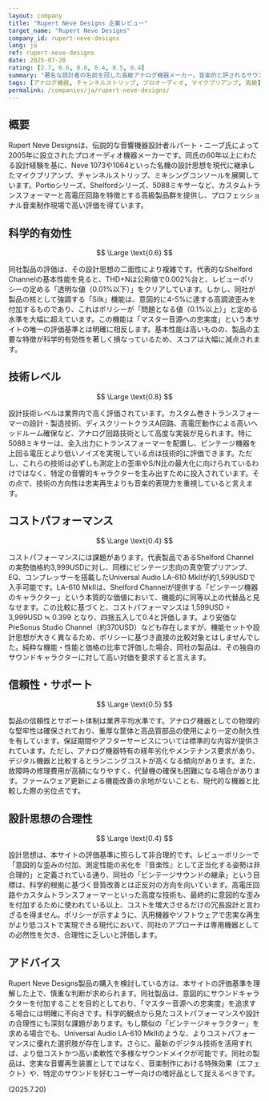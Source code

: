 ```yaml
---
layout: company
title: "Rupert Neve Designs 企業レビュー"
target_name: "Rupert Neve Designs"
company_id: rupert-neve-designs
lang: ja
ref: rupert-neve-designs
date: 2025-07-20
rating: [2.7, 0.6, 0.8, 0.4, 0.5, 0.4]
summary: "著名な設計者の名前を冠した高級アナログ機器メーカー。音楽的と評されるサウンドを特徴とするが、サイトの定める忠実再生の基準からは大きく逸脱しており、コストパフォーマンスと設計思想の合理性に深刻な課題を抱える。"
tags: [アナログ機器, チャンネルストリップ, プロオーディオ, マイクプリアンプ, 高級]
permalink: /companies/ja/rupert-neve-designs/
---
```

## 概要

Rupert Neve Designsは、伝説的な音響機器設計者ルパート・ニーブ氏によって2005年に設立されたプロオーディオ機器メーカーです。同氏の60年以上にわたる設計経験を基に、Neve 1073や1064といった名機の設計思想を現代に継承したマイクプリアンプ、チャンネルストリップ、ミキシングコンソールを展開しています。Portioシリーズ、Shelfordシリーズ、5088ミキサーなど、カスタムトランスフォーマーと高電圧回路を特徴とする高級製品群を提供し、プロフェッショナル音楽制作現場で高い評価を得ています。

## 科学的有効性

$$ \Large \text{0.6} $$

同社製品の評価は、その設計思想の二面性により複雑です。代表的なShelford Channelの基本性能を見ると、THD+Nは公称値で0.002%台と、レビューポリシーの定める「透明な値（0.01%以下）」をクリアしています。しかし、同社が製品の核として強調する「Silk」機能は、意図的に4-5%に達する高調波歪みを付加するものであり、これはポリシーが「問題となる値（0.1%以上）」と定める水準を大幅に超えています。この機能は「マスター音源への忠実度」という本サイトの唯一の評価基準とは明確に相反します。基本性能は高いものの、製品の主要な特徴が科学的有効性を著しく損なっているため、スコアは大幅に減点されます。

## 技術レベル

$$ \Large \text{0.8} $$

設計技術レベルは業界内で高く評価されています。カスタム巻きトランスフォーマーの設計・製造技術、ディスクリートクラスA回路、高電圧動作による高いヘッドルーム確保など、アナログ回路技術として高度な実装が見られます。特に5088ミキサーは、全入出力にトランスフォーマーを配置し、ビンテージ機器を上回る電圧とより低いノイズを実現している点は技術的に評価できます。ただし、これらの技術は必ずしも測定上の歪率やS/N比の最大化に向けられているわけではなく、特定の音響的キャラクターを生み出すために投入されています。その点で、技術の方向性は忠実再生よりも音楽的表現力を重視していると言えます。

## コストパフォーマンス

$$ \Large \text{0.4} $$

コストパフォーマンスには課題があります。代表製品であるShelford Channelの実勢価格約3,999USDに対し、同様にビンテージ志向の真空管プリアンプ、EQ、コンプレッサーを搭載したUniversal Audio LA-610 MkIIが約1,599USDで入手可能です。LA-610 MkIIは、Shelford Channelが提供する「ビンテージ機器のキャラクター」という本質的な価値において、機能的に同等以上の代替品と見なせます。この比較に基づくと、コストパフォーマンスは 1,599USD ÷ 3,999USD ≒ 0.399 となり、四捨五入して0.4と評価します。より安価なPreSonus Studio Channel（約370USD）なども存在しますが、機能セットや設計思想が大きく異なるため、ポリシーに基づき直接の比較対象とはしませんでした。純粋な機能・性能と価格の比率で評価した場合、同社の製品は、その独自のサウンドキャラクターに対して高い対価を要求すると言えます。

## 信頼性・サポート

$$ \Large \text{0.5} $$

製品の信頼性とサポート体制は業界平均水準です。アナログ機器としての物理的な堅牢性は確保されており、重厚な筐体と高品質部品の使用により一定の耐久性を有しています。保証期間やアフターサービスについては標準的な内容が提供されています。ただし、アナログ機器特有の経年劣化やメンテナンス要求があり、デジタル機器と比較するとランニングコストが高くなる傾向があります。また、故障時の修理費用が高額になりやすく、代替機の確保も困難になる場合があります。ファームウェア更新による機能改善の余地がないことも、現代的な機器と比較した際の劣位点です。

## 設計思想の合理性

$$ \Large \text{0.4} $$

設計思想は、本サイトの評価基準に照らして非合理的です。レビューポリシーで「意図的な歪みの付加、測定性能の劣化を『音楽性』として正当化する姿勢は非合理的」と定義されている通り、同社の「ビンテージサウンドの継承」という目標は、科学的根拠に基づく音質改善とは正反対の方向を向いています。高電圧回路やカスタムトランスフォーマーといった高度な技術も、最終的に意図的な歪みを付加するために使われている以上、コストを増大させるだけの冗長設計と言わざるを得ません。ポリシーが示すように、汎用機器やソフトウェアで忠実な再生がより低コストで実現できる現代において、同社のアプローチは専用機器としての必然性を欠き、合理性に乏しいと評価します。

## アドバイス

Rupert Neve Designs製品の購入を検討している方は、本サイトの評価基準を理解した上で、慎重な判断が求められます。同社製品は、意図的にサウンドキャラクターを付加することを目的としており、「マスター音源への忠実度」を追求する場合には明確に不向きです。科学的観点から見たコストパフォーマンスや設計の合理性にも深刻な課題があります。もし類似の「ビンテージキャラクター」を求める場合でも、Universal Audio LA-610 MkIIのような、よりコストパフォーマンスに優れた選択肢が存在します。さらに、最新のデジタル技術を活用すれば、より低コストかつ高い柔軟性で多様なサウンドメイクが可能です。同社の製品は、忠実な音響再生装置としてではなく、音楽制作における特殊効果（エフェクト）や、特定のサウンドを好むユーザー向けの嗜好品として捉えるべきです。

(2025.7.20)